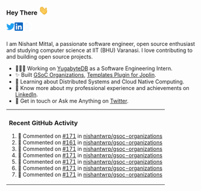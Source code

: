 ### Hey There <img src="./assets/wave.gif" width="25px">
<a href="http://urls.nishantwrp.com/github-to-twitter" target="_blank">
  <img align="left" alt="Nishant's Twitter" width="22px" src="./assets/twitter.svg" />
</a>
<a href="http://urls.nishantwrp.com/github-to-linkedin" target="_blank">
  <img align="left" alt="Nishant's LinkedIn" width="22px" src="./assets/linkedin.svg" />
</a>
<a href="http://urls.nishantwrp.com/github-to-site" target="_blank">
  <img align="left" alt="Nishant's Site" width="22px" src="./assets/globe.svg" />
</a>
<br /><br />

I am Nishant Mittal, a passionate software engineer, open source enthusiast and studying computer science at IIT (BHU) Varanasi. I love contributing to and building open source projects.

- 👨🏽‍💻 Working on [YugabyteDB](https://www.github.com/yugabyte) as a Software Engineering Intern.
- ✨ Built [GSoC Organizations](https://www.gsocorganizations.dev/), [Templates Plugin for Joplin](https://github.com/joplin/plugin-templates).
- 🌱 Learning about Distributed Systems and Cloud Native Computing.
- 🚀 Know more about my professional experience and achievements on [LinkedIn](http://urls.nishantwrp.com/github-to-linkedin).
- 💬 Get in touch or Ask me Anything on [Twitter](http://urls.nishantwrp.com/github-to-twitter).

<table><tr>
  
<td valign="top" width="100%">

### Recent GitHub Activity
<!--RECENT_ACTIVITY:start-->
1. 💬 Commented on [#171](https://github.com/nishantwrp/gsoc-organizations/pull/171#discussion_r1995959104) in [nishantwrp/gsoc-organizations](https://github.com/nishantwrp/gsoc-organizations)<br>
2. 💬 Commented on [#161](https://github.com/nishantwrp/gsoc-organizations/issues/161#issuecomment-2724355978) in [nishantwrp/gsoc-organizations](https://github.com/nishantwrp/gsoc-organizations)<br>
3. 💬 Commented on [#171](https://github.com/nishantwrp/gsoc-organizations/pull/171#discussion_r1995339721) in [nishantwrp/gsoc-organizations](https://github.com/nishantwrp/gsoc-organizations)<br>
4. 💬 Commented on [#171](https://github.com/nishantwrp/gsoc-organizations/pull/171#discussion_r1995339379) in [nishantwrp/gsoc-organizations](https://github.com/nishantwrp/gsoc-organizations)<br>
5. 💬 Commented on [#171](https://github.com/nishantwrp/gsoc-organizations/pull/171#discussion_r1995297271) in [nishantwrp/gsoc-organizations](https://github.com/nishantwrp/gsoc-organizations)<br>
6. 💬 Commented on [#171](https://github.com/nishantwrp/gsoc-organizations/pull/171#discussion_r1995292827) in [nishantwrp/gsoc-organizations](https://github.com/nishantwrp/gsoc-organizations)<br>
7. 💬 Commented on [#171](https://github.com/nishantwrp/gsoc-organizations/pull/171#discussion_r1995237656) in [nishantwrp/gsoc-organizations](https://github.com/nishantwrp/gsoc-organizations)<br>
<!--RECENT_ACTIVITY:end-->

</td>
</tr></table>
